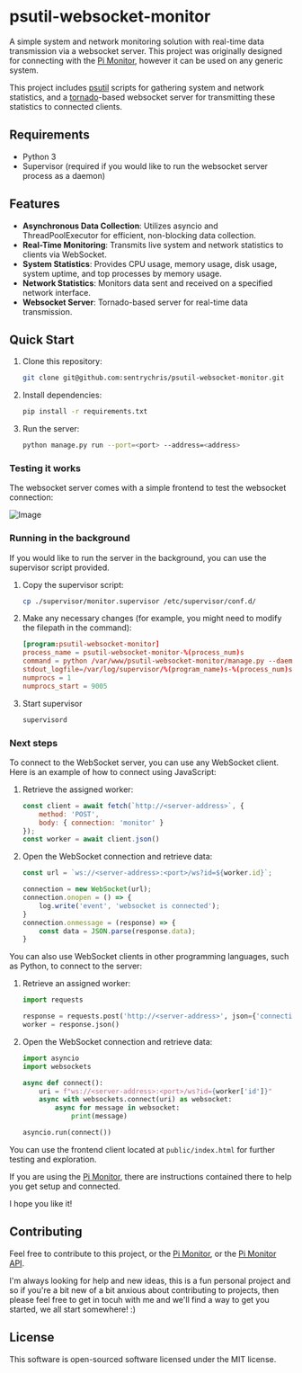 
# psutil-websocket-monitor

A simple system and network monitoring solution with real-time data transmission via a websocket server. This project was originally designed for connecting with the [Pi Monitor](https://github.com/sentrychris/pi-monitor-v3), however it can be used on any generic system.

This project includes [psutil](https://pypi.org/project/psutil/) scripts for gathering system and network statistics, and a [tornado](https://pypi.org/project/tornado/)-based websocket server for transmitting these statistics to connected clients.

## Requirements

- Python 3
- Supervisor (required if you would like to run the websocket server process as a daemon)

## Features

- **Asynchronous Data Collection**: Utilizes asyncio and ThreadPoolExecutor for efficient, non-blocking data collection.
- **Real-Time Monitoring**: Transmits live system and network statistics to clients via WebSocket.
- **System Statistics**: Provides CPU usage, memory usage, disk usage, system uptime, and top processes by memory usage.
- **Network Statistics**: Monitors data sent and received on a specified network interface.
- **Websocket Server**: Tornado-based server for real-time data transmission.

## Quick Start

1. Clone this repository:
    ```sh
    git clone git@github.com:sentrychris/psutil-websocket-monitor.git
    ```

2. Install dependencies:
    ```sh
    pip install -r requirements.txt
    ```

3. Run the server:
    ```sh
    python manage.py run --port=<port> --address=<address>
    ```

### Testing it works

The websocket server comes with a simple frontend to test the websocket connection:

![Image](https://i.imgur.com/d52ULxS.png)

### Running in the background

If you would like to run the server in the background, you can use the supervisor script provided.

1. Copy the supervisor script:
    ```sh
    cp ./supervisor/monitor.supervisor /etc/supervisor/conf.d/
    ```

2. Make any necessary changes (for example, you might need to modify the filepath in the command):
    ```conf
    [program:psutil-websocket-monitor]
    process_name = psutil-websocket-monitor-%(process_num)s
    command = python /var/www/psutil-websocket-monitor/manage.py --daemon
    stdout_logfile=/var/log/supervisor/%(program_name)s-%(process_num)s.log
    numprocs = 1
    numprocs_start = 9005
    ```

3. Start supervisor
    ```sh
    supervisord
    ```

### Next steps

To connect to the WebSocket server, you can use any WebSocket client. Here is an example of how to connect using JavaScript:

1. Retrieve the assigned worker:

    ```js
    const client = await fetch(`http://<server-address>`, {
        method: 'POST',
        body: { connection: 'monitor' }
    });
    const worker = await client.json()
    ```

2. Open the WebSocket connection and retrieve data:
    ```js
    const url = `ws://<server-address>:<port>/ws?id=${worker.id}`;

    connection = new WebSocket(url);
    connection.onopen = () => {
        log.write('event', 'websocket is connected');
    }
    connection.onmessage = (response) => {
        const data = JSON.parse(response.data);
    }
    ```

You can also use WebSocket clients in other programming languages, such as Python, to connect to the server:

1. Retrieve an assigned worker:

    ```python
    import requests

    response = requests.post('http://<server-address>', json={'connection': 'monitor'})
    worker = response.json()
    ```

2. Open the WebSocket connection and retrieve data:
    ```python
    import asyncio
    import websockets

    async def connect():
        uri = f"ws://<server-address>:<port>/ws?id={worker['id']}"
        async with websockets.connect(uri) as websocket:
            async for message in websocket:
                print(message)

    asyncio.run(connect())
    ```

You can use the frontend client located at `public/index.html`  for further testing and exploration.

If you are using the [Pi Monitor](https://github.com/chrisrowles/pi-monitor-v3), there are instructions contained there to help you get setup and connected.

I hope you like it!

## Contributing

Feel free to contribute to this project, or the [Pi Monitor](https://github.com/chrisrowles/pi-monitor-v3), or the [Pi Monitor API](https://github.com/chrisrowles/pi-monitor-api).

I'm always looking for help and new ideas, this is a fun personal project and so if you're a bit new of a bit anxious about contributing to projects, then please feel free to get in tocuh with me and we'll find a way to get you started, we all start somewhere! :)

## License
This software is open-sourced software licensed under the MIT license.
